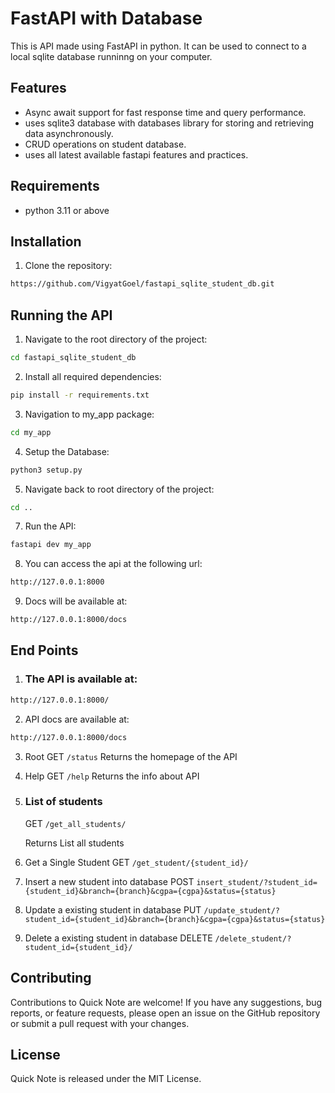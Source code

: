 # FastAPI with Database

This is API made using FastAPI in python. It can be used to connect to a local sqlite database runninng on your computer.

## Features

- Async await support for fast response time and query performance.
- uses sqlite3 database with databases library for storing and retrieving data asynchronously.
- CRUD operations on student database.
- uses all latest available fastapi features and practices. 

## Requirements

- python 3.11 or above

## Installation

1. Clone the repository:

  ```bash
  https://github.com/VigyatGoel/fastapi_sqlite_student_db.git
  ```
## Running the API

1. Navigate to the root directory of the project:
  ```bash
  cd fastapi_sqlite_student_db
   ```
2. Install all required dependencies:
  ```bash
  pip install -r requirements.txt
  ```
3. Navigation to my_app package:
  ```bash
  cd my_app
  ```
4. Setup the Database:
  ```bash
  python3 setup.py
  ```
5. Navigate back to root directory of the project:
  ```bash
  cd ..
  ```
7. Run the API:
  ```bash
  fastapi dev my_app
  ```
8. You can access the api at the following url:
  ```bash
  http://127.0.0.1:8000
  ```
9. Docs will be available at:
  ```bash
  http://127.0.0.1:8000/docs
  ```
## End Points

1. ### The API is available at: ###
  ```bash
  http://127.0.0.1:8000/
  ```
2. API docs are available at:
  ```bash
  http://127.0.0.1:8000/docs
  ```
3. Root
  GET `/status`
  Returns the homepage of the API

4. Help
  GET `/help`
  Returns the info about API

5. ### List of students ###
     GET `/get_all_students/`<br />

     Returns List all students

7. Get a Single Student
  GET `/get_student/{student_id}/`

8. Insert a new student into database
  POST `insert_student/?student_id={student_id}&branch={branch}&cgpa={cgpa}&status={status}`

9. Update a existing student in database
  PUT `/update_student/?student_id={student_id}&branch={branch}&cgpa={cgpa}&status={status}`

10. Delete a existing student in database
  DELETE `/delete_student/?student_id={student_id}/`


## Contributing

Contributions to Quick Note are welcome!
If you have any suggestions, bug reports, or feature requests, please open an issue on the GitHub repository or submit a pull request with your changes.

## License

Quick Note is released under the MIT License.
